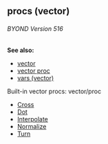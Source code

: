 ## procs (vector) 
###### BYOND Version 516
**See also:**
*   [vector](/ref/vector.md) 
*   [vector proc](/ref/proc/vector.md) 
*   [vars (vector)](/ref/vector/var.md) 


Built-in vector procs:
vector/proc
*   [Cross](/ref/vector/proc/Cross.md) 
*   [Dot](/ref/vector/proc/Dot.md) 
*   [Interpolate](/ref/vector/proc/Interpolate.md) 
*   [Normalize](/ref/vector/proc/Normalize.md) 
*   [Turn](/ref/vector/proc/Turn.md) 